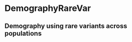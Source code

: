 DemographyRareVar
=================

Demography using rare variants across populations
-------------------------------------------------
